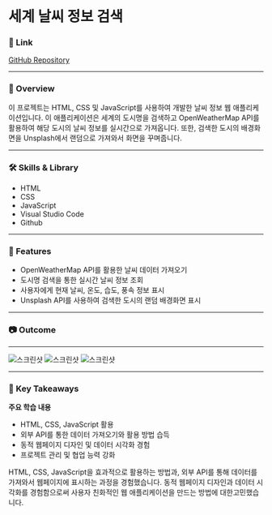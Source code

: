 # 세계 날씨 정보 검색

### 🔗 Link

[GitHub Repository](https://github.com/your-username/weather-app)

---
### 📘 Overview

이 프로젝트는 HTML, CSS 및 JavaScript를 사용하여 개발한 날씨 정보 웹 애플리케이션입니다. 이 애플리케이션은 세계의 도시명을 검색하고 OpenWeatherMap API를 활용하여 해당 도시의 날씨 정보를 실시간으로 가져옵니다. 또한, 검색한 도시의 배경화면을 Unsplash에서 랜덤으로 가져와서 화면을 꾸며줍니다.

---
### 🛠️ Skills & Library

- HTML
- CSS
- JavaScript
- Visual Studio Code
- Github

---

### 🚀 Features

- OpenWeatherMap API를 활용한 날씨 데이터 가져오기
- 도시명 검색을 통한 실시간 날씨 정보 조회
- 사용자에게 현재 날씨, 온도, 습도, 풍속 정보 표시
- Unsplash API를 사용하여 검색한 도시의 랜덤 배경화면 표시

---

### 📷 Outcome

---

![스크린샷]([https://example.com/weather-app-screenshot.png](https://river-chestnut-544.notion.site/image/https%3A%2F%2Fgithub.com%2Fgowildyj%2Fimages%2Fblob%2Fmain%2Fweather%2F%E1%84%89%E1%85%B3%E1%84%8F%E1%85%B3%E1%84%85%E1%85%B5%E1%86%AB%E1%84%89%E1%85%A3%E1%86%BA%202023-10-02%20%E1%84%8B%E1%85%A9%E1%84%92%E1%85%AE%205.46.41.png%3Fraw%3Dtrue?table=block&id=a5f1525e-f4d4-4856-b549-f20c0c6045e3&spaceId=71091ee2-273a-406b-a41b-24b2e15c6f80&width=2000&userId=&cache=v2)https://river-chestnut-544.notion.site/image/https%3A%2F%2Fgithub.com%2Fgowildyj%2Fimages%2Fblob%2Fmain%2Fweather%2F%E1%84%89%E1%85%B3%E1%84%8F%E1%85%B3%E1%84%85%E1%85%B5%E1%86%AB%E1%84%89%E1%85%A3%E1%86%BA%202023-10-02%20%E1%84%8B%E1%85%A9%E1%84%92%E1%85%AE%205.46.41.png%3Fraw%3Dtrue?table=block&id=a5f1525e-f4d4-4856-b549-f20c0c6045e3&spaceId=71091ee2-273a-406b-a41b-24b2e15c6f80&width=500&userId=&cache=v2)
![스크린샷]([https://example.com/weather-app-screenshot.png](https://river-chestnut-544.notion.site/image/https%3A%2F%2Fgithub.com%2Fgowildyj%2Fimages%2Fblob%2Fmain%2Fweather%2F%E1%84%89%E1%85%B3%E1%84%8F%E1%85%B3%E1%84%85%E1%85%B5%E1%86%AB%E1%84%89%E1%85%A3%E1%86%BA%202023-10-02%20%E1%84%8B%E1%85%A9%E1%84%92%E1%85%AE%205.46.51.png%3Fraw%3Dtrue?table=block&id=ff919565-9ed6-4906-9fd4-8b11dd06d091&spaceId=71091ee2-273a-406b-a41b-24b2e15c6f80&width=500&userId=&cache=v2)https://river-chestnut-544.notion.site/image/https%3A%2F%2Fgithub.com%2Fgowildyj%2Fimages%2Fblob%2Fmain%2Fweather%2F%E1%84%89%E1%85%B3%E1%84%8F%E1%85%B3%E1%84%85%E1%85%B5%E1%86%AB%E1%84%89%E1%85%A3%E1%86%BA%202023-10-02%20%E1%84%8B%E1%85%A9%E1%84%92%E1%85%AE%205.46.51.png%3Fraw%3Dtrue?table=block&id=ff919565-9ed6-4906-9fd4-8b11dd06d091&spaceId=71091ee2-273a-406b-a41b-24b2e15c6f80&width=2000&userId=&cache=v2)
![스크린샷]([https://example.com/weather-app-screenshot.png](https://river-chestnut-544.notion.site/image/https%3A%2F%2Fgithub.com%2Fgowildyj%2Fimages%2Fblob%2Fmain%2Fweather%2F%E1%84%89%E1%85%B3%E1%84%8F%E1%85%B3%E1%84%85%E1%85%B5%E1%86%AB%E1%84%89%E1%85%A3%E1%86%BA%202023-10-02%20%E1%84%8B%E1%85%A9%E1%84%92%E1%85%AE%205.47.22.png%3Fraw%3Dtrue?table=block&id=3d650880-7b49-446a-b867-30aeec1bf72d&spaceId=71091ee2-273a-406b-a41b-24b2e15c6f80&width=2000&userId=&cache=v2)https://river-chestnut-544.notion.site/image/https%3A%2F%2Fgithub.com%2Fgowildyj%2Fimages%2Fblob%2Fmain%2Fweather%2F%E1%84%89%E1%85%B3%E1%84%8F%E1%85%B3%E1%84%85%E1%85%B5%E1%86%AB%E1%84%89%E1%85%A3%E1%86%BA%202023-10-02%20%E1%84%8B%E1%85%A9%E1%84%92%E1%85%AE%205.47.22.png%3Fraw%3Dtrue?table=block&id=3d650880-7b49-446a-b867-30aeec1bf72d&spaceId=71091ee2-273a-406b-a41b-24b2e15c6f80&width=500&userId=&cache=v2)

---

### 🤔 Key Takeaways

**주요 학습 내용**

- HTML, CSS, JavaScript 활용
- 외부 API를 통한 데이터 가져오기와 활용 방법 습득
- 동적 웹페이지 디자인 및 데이터 시각화 경험
- 프로젝트 관리 및 협업 능력 강화

HTML, CSS, JavaScript을 효과적으로 활용하는 방법과, 외부 API를 통해 데이터를 가져와서 웹페이지에 표시하는 과정을 경험했습니다. 동적 웹페이지 디자인과 데이터 시각화를 경험함으로써 사용자 친화적인 웹 애플리케이션을 만드는 방법에 대한고민했습니다.
